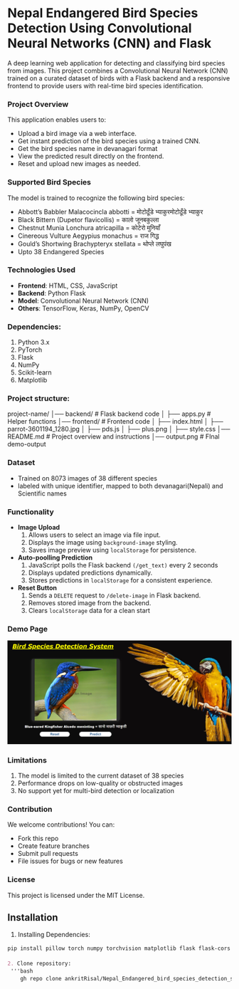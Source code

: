 # Nepal Endangered Bird Species Detection Using Convolutional Neural Networks (CNN) and Flask

A deep learning web application for detecting and classifying bird species from images. This project combines a Convolutional Neural Network (CNN) trained on a curated dataset of birds with a Flask backend and a responsive frontend to provide users with real-time bird species identification.

### Project Overview

This application enables users to:
- Upload a bird image via a web interface.
- Get instant prediction of the bird species using a trained CNN.
- Get the bird species name in devanagari format
- View the predicted result directly on the frontend.
- Reset and upload new images as needed.
  
### Supported Bird Species

The model is trained to recognize the following bird species:

- Abbott’s Babbler Malacocincla abbotti = मोटोठूँडे भ्याकुरमोटोठूँडे भ्याकुर
- Black Bittern (Dupetor flavicollis) = कालो जूनबकुल्ला 
- Chestnut Munia Lonchura atricapilla = कोटेरो मुनियाँ 
- Cinereous Vulture Aegypius monachus = राज गिद्ध  
- Gould’s Shortwing Brachypteryx stellata = थोप्ले लघुपंख 
- Upto 38 Endangered Species

### Technologies Used

- **Frontend**: HTML, CSS, JavaScript  
- **Backend**: Python Flask  
- **Model**: Convolutional Neural Network (CNN)  
- **Others**: TensorFlow, Keras, NumPy, OpenCV  

### Dependencies:
1. Python 3.x
2. PyTorch
3. Flask
4. NumPy
5. Scikit-learn
6. Matplotlib

### Project structure:
  project-name/
│── backend/            # Flask backend code
│   ├── apps.py          # Helper functions
│── frontend/            # Frontend code
│   ├── index.html
│   ├── parrot-3601194_1280.jpg
│   ├── pds.js
│   ├── plus.png
│   ├── style.css
│── README.md           # Project overview and instructions
│── output.png          # FInal demo-output
  

### Dataset
- Trained on 8073 images of 38 different species 
- labeled with unique identifier, mapped to both devanagari(Nepali) and Scientific names 

### Functionality
- **Image Upload**  
  1. Allows users to select an image via file input.
  2. Displays the image using `background-image` styling.
  3. Saves image preview using `localStorage` for persistence.
- **Auto-poolling Prediction**
  1. JavaScript polls the Flask backend `(/get_text)` every 2 seconds
  2. Displays updated predictions dynamically.
  3. Stores predictions in `localStorage` for a consistent experience.
- **Reset Button**
  1. Sends a `DELETE` request to `/delete-image` in Flask backend.
  2. Removes stored image from the backend.
  3. Clears `localStorage` data for a clean start

### Demo Page
![Result Page](output.png)

### Limitations
1. The model is limited to the current dataset of 38 species
2. Performance drops on low-quality or obstructed images
3. No support yet for multi-bird detection or localization


### Contribution
We welcome contributions!
You can: 
 - Fork this repo
 - Create feature branches
 - Submit pull requests
 - File issues for bugs or new features

### License
This project is licensed under the MIT License.

## Installation 
1. Installing Dependencies:
```md
pip install pillow torch numpy torchvision matplotlib flask flask-cors

2. Clone repository:
 '''bash
    gh repo clone ankritRisal/Nepal_Endangered_bird_species_detection_system

